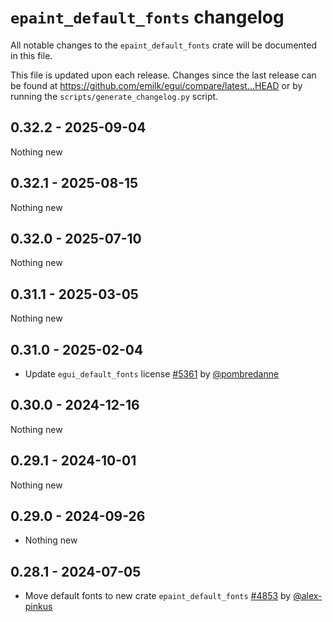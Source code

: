 # `epaint_default_fonts` changelog
All notable changes to the `epaint_default_fonts` crate will be documented in this file.

This file is updated upon each release.
Changes since the last release can be found at <https://github.com/emilk/egui/compare/latest...HEAD> or by running the `scripts/generate_changelog.py` script.


## 0.32.2 - 2025-09-04
Nothing new


## 0.32.1 - 2025-08-15
Nothing new


## 0.32.0 - 2025-07-10
Nothing new


## 0.31.1 - 2025-03-05
Nothing new


## 0.31.0 - 2025-02-04
* Update `egui_default_fonts` license [#5361](https://github.com/emilk/egui/pull/5361) by [@pombredanne](https://github.com/pombredanne)


## 0.30.0 - 2024-12-16
Nothing new


## 0.29.1 - 2024-10-01
Nothing new


## 0.29.0 - 2024-09-26
* Nothing new


## 0.28.1 - 2024-07-05
* Move default fonts to new crate `epaint_default_fonts` [#4853](https://github.com/emilk/egui/pull/4853) by [@alex-pinkus](https://github.com/alex-pinkus)
